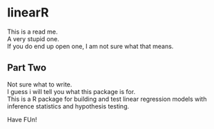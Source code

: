 # linearR

This is a read me.  
A very stupid one.  
If you do end up open one, I am not sure what that means.  

## Part Two  
Not sure what to write.  
I guess i will tell you what this package is for.  
This is a R package for building and test linear regression models  with inference statistics and hypothesis testing.  
  
  Have FUn!

